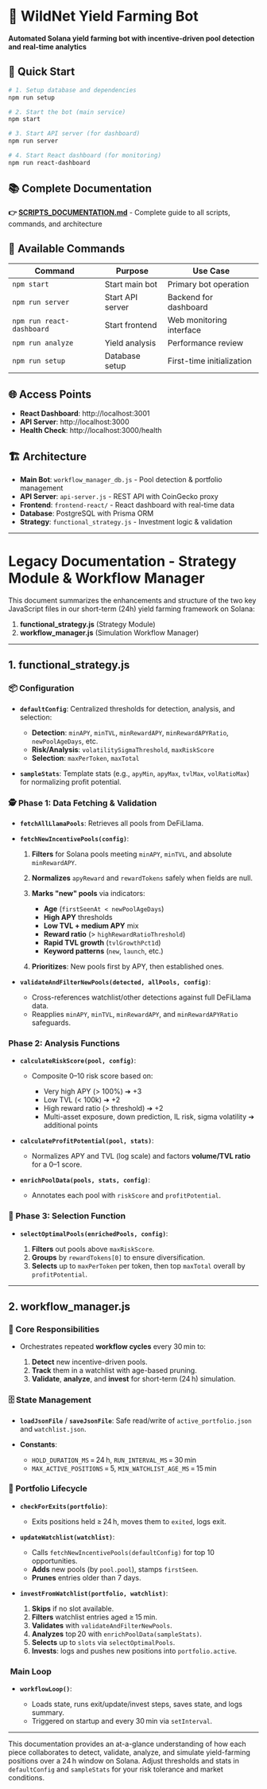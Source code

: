 # 🚀 WildNet Yield Farming Bot

**Automated Solana yield farming bot with incentive-driven pool detection and real-time analytics**

## 📖 Quick Start

```bash
# 1. Setup database and dependencies
npm run setup

# 2. Start the bot (main service)
npm start

# 3. Start API server (for dashboard)
npm run server

# 4. Start React dashboard (for monitoring)
npm run react-dashboard
```

## 📚 **Complete Documentation**

**👉 [SCRIPTS_DOCUMENTATION.md](./SCRIPTS_DOCUMENTATION.md)** - Complete guide to all scripts, commands, and architecture

## 🔧 Available Commands

| Command | Purpose | Use Case |
|---------|---------|----------|
| `npm start` | Start main bot | Primary bot operation |
| `npm run server` | Start API server | Backend for dashboard |
| `npm run react-dashboard` | Start frontend | Web monitoring interface |
| `npm run analyze` | Yield analysis | Performance review |
| `npm run setup` | Database setup | First-time initialization |

## 🌐 Access Points

- **React Dashboard**: http://localhost:3001
- **API Server**: http://localhost:3000
- **Health Check**: http://localhost:3000/health

## 🏗️ Architecture

- **Main Bot**: `workflow_manager_db.js` - Pool detection & portfolio management
- **API Server**: `api-server.js` - REST API with CoinGecko proxy
- **Frontend**: `frontend-react/` - React dashboard with real-time data
- **Database**: PostgreSQL with Prisma ORM
- **Strategy**: `functional_strategy.js` - Investment logic & validation

---

# Legacy Documentation - Strategy Module & Workflow Manager

This document summarizes the enhancements and structure of the two key JavaScript files in our short-term (24h) yield farming framework on Solana:

1. **functional\_strategy.js** (Strategy Module)
2. **workflow\_manager.js** (Simulation Workflow Manager)

---

## 1. functional\_strategy.js

### 📦 Configuration

* **`defaultConfig`**: Centralized thresholds for detection, analysis, and selection:

  * **Detection**: `minAPY`, `minTVL`, `minRewardAPY`, `minRewardAPYRatio`, `newPoolAgeDays`, etc.
  * **Risk/Analysis**: `volatilitySigmaThreshold`, `maxRiskScore`
  * **Selection**: `maxPerToken`, `maxTotal`
* **`sampleStats`**: Template stats (e.g., `apyMin`, `apyMax`, `tvlMax`, `volRatioMax`) for normalizing profit potential.

### 🕵️ Phase 1: Data Fetching & Validation

* **`fetchAllLlamaPools`**: Retrieves all pools from DeFiLlama.
* **`fetchNewIncentivePools(config)`**:

  1. **Filters** for Solana pools meeting `minAPY`, `minTVL`, and absolute `minRewardAPY`.
  2. **Normalizes** `apyReward` and `rewardTokens` safely when fields are null.
  3. **Marks "new" pools** via indicators:

     * **Age** (`firstSeenAt < newPoolAgeDays`)
     * **High APY** thresholds
     * **Low TVL + medium APY** mix
     * **Reward ratio** (> `highRewardRatioThreshold`)
     * **Rapid TVL growth** (`tvlGrowthPct1d`)
     * **Keyword patterns** (`new`, `launch`, etc.)
  4. **Prioritizes**: New pools first by APY, then established ones.
* **`validateAndFilterNewPools(detected, allPools, config)`**:

  * Cross-references watchlist/other detections against full DeFiLlama data.
  * Reapplies `minAPY`, `minTVL`, `minRewardAPY`, and `minRewardAPYRatio` safeguards.

###  Phase 2: Analysis Functions

* **`calculateRiskScore(pool, config)`**:

  * Composite 0–10 risk score based on:

    * Very high APY (> 100%) ➔ +3
    * Low TVL (< 100k) ➔ +2
    * High reward ratio (> threshold) ➔ +2
    * Multi-asset exposure, down prediction, IL risk, sigma volatility ➔ additional points
* **`calculateProfitPotential(pool, stats)`**:

  * Normalizes APY and TVL (log scale) and factors **volume/TVL ratio** for a 0–1 score.
* **`enrichPoolData(pools, stats, config)`**:

  * Annotates each pool with `riskScore` and `profitPotential`.

### 🎯 Phase 3: Selection Function

* **`selectOptimalPools(enrichedPools, config)`**:

  1. **Filters** out pools above `maxRiskScore`.
  2. **Groups** by `rewardTokens[0]` to ensure diversification.
  3. **Selects** up to `maxPerToken` per token, then top `maxTotal` overall by `profitPotential`.

---

## 2. workflow\_manager.js

### 🔧 Core Responsibilities

* Orchestrates repeated **workflow cycles** every 30 min to:

  1. **Detect** new incentive-driven pools.
  2. **Track** them in a watchlist with age-based pruning.
  3. **Validate**, **analyze**, and **invest** for short-term (24 h) simulation.

### 🗄️ State Management

* **`loadJsonFile`** / **`saveJsonFile`**: Safe read/write of `active_portfolio.json` and `watchlist.json`.
* **Constants**:

  * `HOLD_DURATION_MS` = 24 h, `RUN_INTERVAL_MS` = 30 min
  * `MAX_ACTIVE_POSITIONS` = 5, `MIN_WATCHLIST_AGE_MS` = 15 min

### 🚪 Portfolio Lifecycle

* **`checkForExits(portfolio)`**:

  * Exits positions held ≥ 24 h, moves them to `exited`, logs exit.
* **`updateWatchlist(watchlist)`**:

  * Calls `fetchNewIncentivePools(defaultConfig)` for top 10 opportunities.
  * **Adds** new pools (by `pool.pool`), stamps `firstSeen`.
  * **Prunes** entries older than 7 days.
* **`investFromWatchlist(portfolio, watchlist)`**:

  1. **Skips** if no slot available.
  2. **Filters** watchlist entries aged ≥ 15 min.
  3. **Validates** with `validateAndFilterNewPools`.
  4. **Analyzes** top 20 with `enrichPoolData(sampleStats)`.
  5. **Selects** up to `slots` via `selectOptimalPools`.
  6. **Invests**: logs and pushes new positions into `portfolio.active`.

###  Main Loop

* **`workflowLoop()`**:

  * Loads state, runs exit/update/invest steps, saves state, and logs summary.
  * Triggered on startup and every 30 min via `setInterval`.

---

This documentation provides an at-a-glance understanding of how each piece collaborates to detect, validate, analyze, and simulate yield-farming positions over a 24 h window on Solana. Adjust thresholds and stats in `defaultConfig` and `sampleStats` for your risk tolerance and market conditions.
